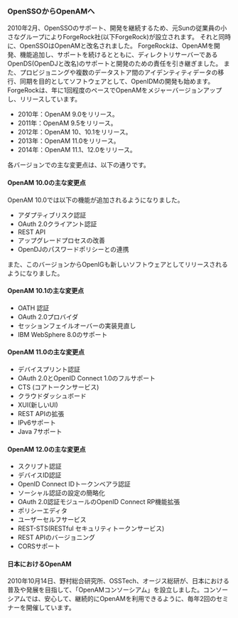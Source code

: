### OpenSSOからOpenAMへ

2010年2月、OpenSSOのサポート、開発を継続するため、元Sunの従業員の小さなグループによりForgeRock社(以下ForgeRock)が設立されます。
それと同時に、OpenSSOはOpenAMと改名されました。
ForgeRockは、OpenAMを開発、機能追加し、サポートを続けるとともに、ディレクトリサーバーであるOpenDS(OpenDJと改名)のサポートと開発のための責任を引き継ぎました。
また、プロビジョニングや複数のデータストア間のアイデンティティデータの移行、同期を目的としてソフトウェアとして、OpenIDMの開発も始めます。  
ForgeRockは、年に1回程度のペースでOpenAMをメジャーバージョンアップし、リリースしています。

* 2010年：OpenAM 9.0をリリース。
* 2011年：OpenAM 9.5をリリース。
* 2012年：OpenAM 10、10.1をリリース。
* 2013年：OpenAM 11.0をリリース。
* 2014年：OpenAM 11.1、12.0をリリース。

各バージョンでの主な変更点は、以下の通りです。

#### OpenAM 10.0の主な変更点

OpenAM 10.0では以下の機能が追加されるようになりました。

- アダプティブリスク認証
- OAuth 2.0クライアント認証
- REST API
- アップグレードプロセスの改善
- OpenDJのパスワードポリシーとの連携

また、このバージョンからOpenIGも新しいソフトウェアとしてリリースされるようになりました。

#### OpenAM 10.1の主な変更点

- OATH 認証
- OAuth 2.0プロバイダ
- セッションフェイルオーバーの実装見直し
- IBM WebSphere 8.0のサポート

#### OpenAM 11.0の主な変更点

- デバイスプリント認証
- OAuth 2.0とOpenID Connect 1.0のフルサポート
- CTS (コアトークンサービス)
- クラウドダッシュボード
- XUI(新しいUI)
- REST APIの拡張
- IPv6サポート
- Java 7サポート

#### OpenAM 12.0の主な変更点

- スクリプト認証
- デバイスID認証
- OpenID Connect IDトークンベアラ認証
- ソーシャル認証の設定の簡略化
- OAuth 2.0認証モジュールのOpenID Connect RP機能拡張
- ポリシーエディタ
- ユーザーセルフサービス
- REST-STS(RESTful セキュリティトークンサービス)
- REST APIのバージョニング
- CORSサポート

#### 日本におけるOpenAM

2010年10月14日、野村総合研究所、OSSTech、オージス総研が、日本における普及や発展を目指して、「OpenAMコンソーシアム」を設立しました。コンソーシアムでは、安心して、継続的にOpenAMを利用できるように、毎年2回のセミナーを開催しています。
